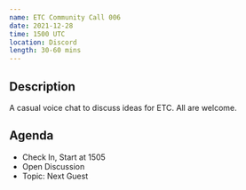 ```yaml
---
name: ETC Community Call 006
date: 2021-12-28
time: 1500 UTC
location: Discord
length: 30-60 mins
---
```


## Description

A casual voice chat to discuss ideas for ETC. All are welcome.

## Agenda

- Check In, Start at 1505
- Open Discussion
- Topic: Next Guest
